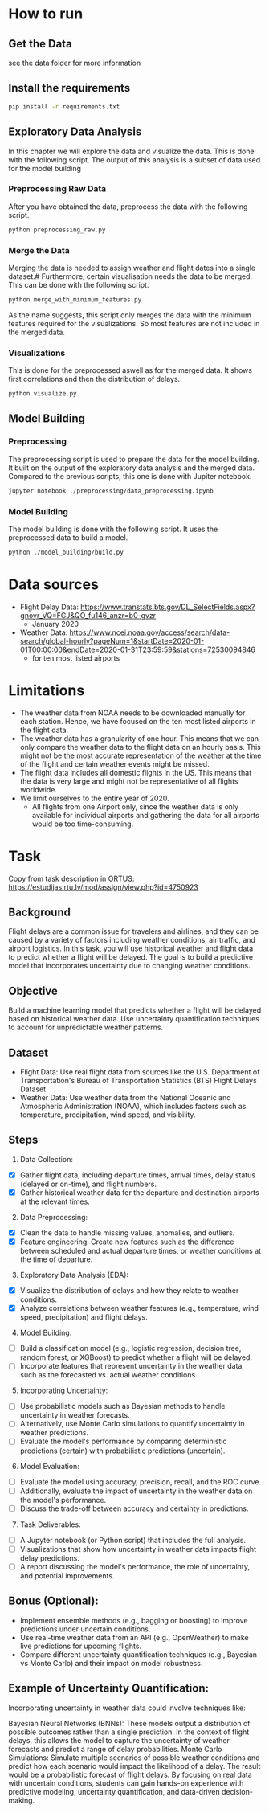 # How to run


## Get the Data
see the data folder for more information

## Install the requirements
```bash
pip install -r requirements.txt
```

## Exploratory Data Analysis
In this chapter we will explore the data and visualize the data. This is done with the following script.
The output of this analysis is a subset of data used for the model building


### Preprocessing Raw Data
After you have obtained the data, preprocess the data with the following script.

```bash
python preprocessing_raw.py
```

### Merge the Data
Merging the data is needed to assign weather and flight dates into a single dataset.#
Furthermore, certain visualisation needs the data to be merged. This can be done with the following script.

```bash
python merge_with_minimum_features.py
```

As the name suggests, this script only merges the data with the minimum features required for the visualizations. So most features are not included in the merged data.

### Visualizations
This is done for the preprocessed aswell as for the merged data. It shows first correlations and then the distribution of delays.

```bash
python visualize.py
```

## Model Building

### Preprocessing
The preprocessing script is used to prepare the data for the model building.
It built on the output of the exploratory data analysis and the merged data.
Compared to the previous scripts, this one is done with Jupiter notebook.

```bash
jupyter notebook ./preprocessing/data_preprocessing.ipynb
```

### Model Building
The model building is done with the following script. It uses the preprocessed data to build a model.

```bash
python ./model_building/build.py
```

# Data sources

* Flight Delay Data: https://www.transtats.bts.gov/DL_SelectFields.aspx?gnoyr_VQ=FGJ&QO_fu146_anzr=b0-gvzr
  * January 2020
* Weather Data: https://www.ncei.noaa.gov/access/search/data-search/global-hourly?pageNum=1&startDate=2020-01-01T00:00:00&endDate=2020-01-31T23:59:59&stations=72530094846
  *  for ten most listed airports

# Limitations

* The weather data from NOAA needs to be downloaded manually for each station. Hence, we have focused on the ten most listed airports in the flight data.
* The weather data has a granularity of one hour. This means that we can only compare the weather data to the flight data on an hourly basis. This might not be the most accurate representation of the weather at the time of the flight and certain weather events might be missed.
* The flight data includes all domestic flights in the US. This means that the data is very large and might not be representative of all flights worldwide.
* We limit ourselves to the entire year of 2020. 
  * All flights from one Airport only, since the weather data is only available for individual airports and gathering the data for all airports would be too time-consuming.

# Task
Copy from task description in ORTUS: https://estudijas.rtu.lv/mod/assign/view.php?id=4750923
## Background
Flight delays are a common issue for travelers and airlines, and they can be caused by a variety of factors including weather conditions, air traffic, and airport logistics. In this task, you will use historical weather and flight data to predict whether a flight will be delayed. The goal is to build a predictive model that incorporates uncertainty due to changing weather conditions.

## Objective
Build a machine learning model that predicts whether a flight will be delayed based on historical weather data.
Use uncertainty quantification techniques to account for unpredictable weather patterns.
## Dataset
* Flight Data: Use real flight data from sources like the U.S. Department of Transportation's Bureau of Transportation Statistics (BTS) Flight Delays Dataset.
* Weather Data: Use weather data from the National Oceanic and Atmospheric Administration (NOAA), which includes factors such as temperature, precipitation, wind speed, and visibility.

## Steps
1. Data Collection:
- [x] Gather flight data, including departure times, arrival times, delay status (delayed or on-time), and flight numbers.
- [x] Gather historical weather data for the departure and destination airports at the relevant times.
2. Data Preprocessing:
- [x] Clean the data to handle missing values, anomalies, and outliers.
- [x] Feature engineering: Create new features such as the difference between scheduled and actual departure times, or weather conditions at the time of departure.
3. Exploratory Data Analysis (EDA):
- [x] Visualize the distribution of delays and how they relate to weather conditions.
- [x] Analyze correlations between weather features (e.g., temperature, wind speed, precipitation) and flight delays.
4. Model Building:
- [ ] Build a classification model (e.g., logistic regression, decision tree, random forest, or XGBoost) to predict whether a flight will be delayed.
- [ ] Incorporate features that represent uncertainty in the weather data, such as the forecasted vs. actual weather conditions.
5. Incorporating Uncertainty:
- [ ] Use probabilistic models such as Bayesian methods to handle uncertainty in weather forecasts.
- [ ] Alternatively, use Monte Carlo simulations to quantify uncertainty in weather predictions.
- [ ] Evaluate the model's performance by comparing deterministic predictions (certain) with probabilistic predictions (uncertain).
6. Model Evaluation:
- [ ] Evaluate the model using accuracy, precision, recall, and the ROC curve.
- [ ] Additionally, evaluate the impact of uncertainty in the weather data on the model's performance.
- [ ] Discuss the trade-off between accuracy and certainty in predictions.
7. Task Deliverables:
- [ ] A Jupyter notebook (or Python script) that includes the full analysis.
- [ ] Visualizations that show how uncertainty in weather data impacts flight delay predictions.
- [ ] A report discussing the model's performance, the role of uncertainty, and potential improvements.

## Bonus (Optional):
* Implement ensemble methods (e.g., bagging or boosting) to improve predictions under uncertain conditions.
* Use real-time weather data from an API (e.g., OpenWeather) to make live predictions for upcoming flights.
* Compare different uncertainty quantification techniques (e.g., Bayesian vs Monte Carlo) and their impact on model robustness.

## Example of Uncertainty Quantification:
Incorporating uncertainty in weather data could involve techniques like:

Bayesian Neural Networks (BNNs): These models output a distribution of possible outcomes rather than a single prediction. In the context of flight delays, this allows the model to capture the uncertainty of weather forecasts and predict a range of delay probabilities.
Monte Carlo Simulations: Simulate multiple scenarios of possible weather conditions and predict how each scenario would impact the likelihood of a delay. The result would be a probabilistic forecast of flight delays.
By focusing on real data with uncertain conditions, students can gain hands-on experience with predictive modeling, uncertainty quantification, and data-driven decision-making.